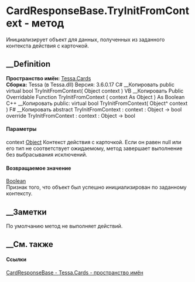 # CardResponseBase.TryInitFromContext - метод
Инициализирует объект для данных, полученных из заданного контекста действия с
карточкой.
## __Definition
 **Пространство имён:** [Tessa.Cards](N_Tessa_Cards.htm)  
 **Сборка:** Tessa (в Tessa.dll) Версия: 3.6.0.17
C# __Копировать
     public virtual bool TryInitFromContext(
    	Object context
    )
VB __Копировать
     Public Overridable Function TryInitFromContext ( 
    	context As Object
    ) As Boolean
C++ __Копировать
     public:
    virtual bool TryInitFromContext(
    	Object^ context
    )
F# __Копировать
     abstract TryInitFromContext : 
            context : Object -> bool 
    override TryInitFromContext : 
            context : Object -> bool 
#### Параметры
context [Object](https://learn.microsoft.com/dotnet/api/system.object)
     Контекст действия с карточкой. Если он равен null или его тип не соответствует ожидаемому, метод завершает выполнение без выбрасывания исключений. 
#### Возвращаемое значение
[Boolean](https://learn.microsoft.com/dotnet/api/system.boolean)  
Признак того, что объект был успешно инициализирован по заданному контексту.
##  __Заметки
По умолчанию метод не выполняет действий.
##  __См. также
#### Ссылки
[CardResponseBase - ](T_Tessa_Cards_CardResponseBase.htm)
[Tessa.Cards - пространство имён](N_Tessa_Cards.htm)
